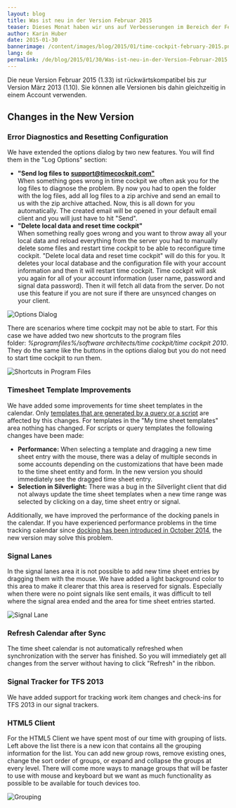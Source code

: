 ```yaml
---
layout: blog
title: Was ist neu in der Version Februar 2015
teaser: Dieses Monat haben wir uns auf Verbesserungen im Bereich der Fehlerdiagnose und im Zeitbuchungskalender fokusiert. Sie können uns Ihre Log-Dateien jetzt viel einfacher schicken, die Performance bei der Verwendung von Musterbuchungen ist nun besser, die Signalbahnen sind im Kalender hervorgehoben u.v.m.
author: Karin Huber
date: 2015-01-30
bannerimage: /content/images/blog/2015/01/time-cockpit-february-2015.png
lang: de
permalink: /de/blog/2015/01/30/Was-ist-neu-in-der-Version-Februar-2015
---
```


<p class="showcase">Die neue Version Februar 2015 (1.33) ist rückwärtskompatibel bis zur Version März 2013 (1.10). Sie können alle Versionen bis dahin gleichzeitig in einem Account verwenden.</p><h2>Changes in the New Version</h2><h3>Error Diagnostics and Resetting Configuration</h3><p>We have extended the options dialog by two new features. You will find them in the "Log Options" section:</p><ul>
  <li>
    <strong>"Send log files to</strong>
    <a href="mailto:support@timecockpit.com&quot;">
      <strong>support@timecockpit.com"</strong>
      <br />
    </a>
    <a href="mailto:support@timecockpit.com&quot;:"></a>When something goes wrong in time cockpit we often ask you for the log files to diagnose the problem. By now you had to open the folder with the log files, add all log files to a zip archive and send an email to us with the zip archive attached. Now, this is all down for you automatically. The created email will be opened in your default email client and you will just have to hit "Send".</li>
  <li>
    <strong>"Delete local data and reset time cockpit"</strong>
    <br />
 When something really goes wrong and you want to throw away all your local data and reload everything from the server you had to manually delete some files and restart time cockpit to be able to reconfigure time cockpit. "Delete local data and reset time cockpit" will do this for you. It deletes your local database and the configuration file with your account information and then it will restart time cockpit. Time cockpit will ask you again for all of your account information (user name, password and signal data password). Then it will fetch all data from the server. Do not use this feature if you are not sure if there are unsynced changes on your client.</li>
</ul><p>
  <img title="Options Dialog" src="{{site.baseurl}}/content/images/blog/2015/01/options-dialog.png?mw=500" alt="Options Dialog" />
</p><p>There are scenarios where time cockpit may not be able to start. For this case we have added two new shortcuts to the program files folder: <em>%programfiles%/software architects/time cockpit/time cockpit 2010</em>. They do the same like the buttons in the options dialog but you do not need to start time cockpit to run them.</p><p>
  <img title="Shortcuts in Program Files" src="{{site.baseurl}}/content/images/blog/2015/01/diagnostic-shortcuts.png" alt="Shortcuts in Program Files" />
</p><h3>Timesheet Template Improvements</h3><p>We have added some improvements for time sheet templates in the calendar. Only <a href="~/blog/2014/09/30/Redesigned-Time-Sheet-Templates">templates that are generated by a query or a script</a> are affected by this changes. For templates in the "My time sheet templates" area nothing has changed. For scripts or query templates the following changes have been made:</p><ul>
  <li>
    <strong>Performance:</strong> When selecting a template and dragging a new time sheet entry with the mouse, there was a delay of multiple seconds in some accounts depending on the customizations that have been made to the time sheet entity and form. In the new version you should immediately see the dragged time sheet entry.</li>
  <li>
    <strong>Selection in Silverlight:</strong> There was a bug in the Silverlight client that did not always update the time sheet templates when a new time range was selected by clicking on a day, time sheet entry or signal.
<br /></li>
</ul><p>Additionally, we have improved the performance of the docking panels in the calendar. If you have experienced performance problems in the time tracking calendar since <a href="http://www.timecockpit.com/blog/2014/09/30/Redesigned-Time-Sheet-Templates">docking has been introduced in October 2014</a>, the new version may solve this problem.</p><h3>Signal Lanes</h3><p>In the signal lanes area it is not possible to add new time sheet entries by dragging them with the mouse. We have added a light background color to this area to make it clearer that this area is reserved for signals. Especially when there were no point signals like sent emails, it was difficult to tell where the signal area ended and the area for time sheet entries started.</p><p>
  <img title="Signal Lane" src="{{site.baseurl}}/content/images/blog/2015/01/signal-lane.png" alt="Signal Lane" />
</p><h3>Refresh Calendar after Sync</h3><p>The time sheet calendar is not automatically refreshed when synchronization with the server has finished. So you will immediately get all changes from the server without having to click "Refresh" in the ribbon.</p><h3>Signal Tracker for TFS 2013
<br /></h3><p>We have added support for tracking work item changes and check-ins for TFS 2013 in our signal trackers.</p><h3>HTML5 Client</h3><p>For the HTML5 Client we have spent most of our time with grouping of lists. Left above the list there is a new icon that contains all the grouping information for the list. You can add new group rows, remove existing ones, change the sort order of groups, or expand and collapse the groups at every level. There will come more ways to manage groups that will be faster to use with mouse and keyboard but we want as much functionality as possible to be available for touch devices too.</p><p>
  <img title="Grouping" src="{{site.baseurl}}/content/images/blog/2015/01/grouping.png" alt="Grouping" />
</p>